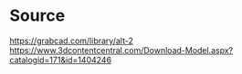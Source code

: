 # Source

https://grabcad.com/library/alt-2
https://www.3dcontentcentral.com/Download-Model.aspx?catalogid=171&id=1404246